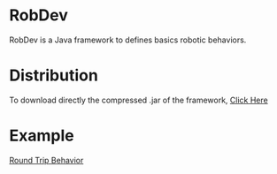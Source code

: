 # RobDev

RobDev is a Java framework to defines basics robotic behaviors.

# Distribution

To download directly the compressed .jar of the framework, [Click Here](https://github.com/RoboboUPMC2016/RobDev/raw/master/dist/RobDev.jar)

# Example

[Round Trip Behavior](https://github.com/RoboboUPMC2016/RobDev/blob/master/examples/RoundTripBehavior.java)
